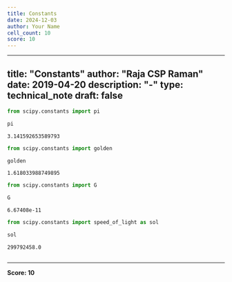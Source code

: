 ```yaml
---
title: Constants
date: 2024-12-03
author: Your Name
cell_count: 10
score: 10
---
```


---
title: "Constants"
author: "Raja CSP Raman"
date: 2019-04-20
description: "-"
type: technical_note
draft: false
---

```python
from scipy.constants import pi
```


```python
pi
```




    3.141592653589793




```python
from scipy.constants import golden
```


```python
golden
```




    1.618033988749895




```python
from scipy.constants import G
```


```python
G
```




    6.67408e-11




```python
from scipy.constants import speed_of_light as sol
```


```python
sol
```




    299792458.0




```python

```


---
**Score: 10**